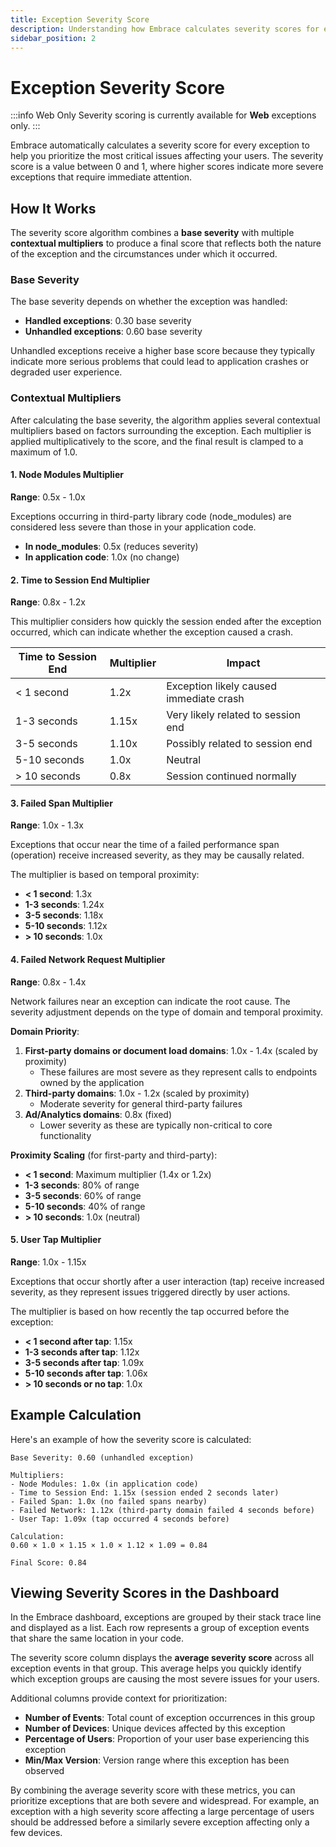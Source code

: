 ```yaml
---
title: Exception Severity Score
description: Understanding how Embrace calculates severity scores for exceptions
sidebar_position: 2
---
```


# Exception Severity Score

:::info Web Only
Severity scoring is currently available for **Web** exceptions only.
:::

Embrace automatically calculates a severity score for every exception to help you prioritize the most critical issues
affecting your users. The severity score is a value between 0 and 1, where higher scores indicate more severe exceptions
that require immediate attention.

## How It Works

The severity score algorithm combines a **base severity** with multiple **contextual multipliers** to produce a final
score that reflects both the nature of the exception and the circumstances under which it occurred.

### Base Severity

The base severity depends on whether the exception was handled:

- **Handled exceptions**: 0.30 base severity
- **Unhandled exceptions**: 0.60 base severity

Unhandled exceptions receive a higher base score because they typically indicate more serious problems that could lead
to application crashes or degraded user experience.

### Contextual Multipliers

After calculating the base severity, the algorithm applies several contextual multipliers based on factors surrounding
the exception. Each multiplier is applied multiplicatively to the score, and the final result is clamped to a maximum of
1.0.

#### 1. Node Modules Multiplier

**Range**: 0.5x - 1.0x

Exceptions occurring in third-party library code (node_modules) are considered less severe than those in your
application code.

- **In node_modules**: 0.5x (reduces severity)
- **In application code**: 1.0x (no change)

#### 2. Time to Session End Multiplier

**Range**: 0.8x - 1.2x

This multiplier considers how quickly the session ended after the exception occurred, which can indicate whether the
exception caused a crash.

| Time to Session End | Multiplier | Impact                                  |
|---------------------|------------|-----------------------------------------|
| < 1 second          | 1.2x       | Exception likely caused immediate crash |
| 1-3 seconds         | 1.15x      | Very likely related to session end      |
| 3-5 seconds         | 1.10x      | Possibly related to session end         |
| 5-10 seconds        | 1.0x       | Neutral                                 |
| > 10 seconds        | 0.8x       | Session continued normally              |

#### 3. Failed Span Multiplier

**Range**: 1.0x - 1.3x

Exceptions that occur near the time of a failed performance span (operation) receive increased severity, as they may be
causally related.

The multiplier is based on temporal proximity:

- **< 1 second**: 1.3x
- **1-3 seconds**: 1.24x
- **3-5 seconds**: 1.18x
- **5-10 seconds**: 1.12x
- **> 10 seconds**: 1.0x

#### 4. Failed Network Request Multiplier

**Range**: 0.8x - 1.4x

Network failures near an exception can indicate the root cause. The severity adjustment depends on the type of domain
and temporal proximity.

**Domain Priority**:

1. **First-party domains or document load domains**: 1.0x - 1.4x (scaled by proximity)
   - These failures are most severe as they represent calls to endpoints owned by the application
2. **Third-party domains**: 1.0x - 1.2x (scaled by proximity)
   - Moderate severity for general third-party failures
3. **Ad/Analytics domains**: 0.8x (fixed)
   - Lower severity as these are typically non-critical to core functionality

**Proximity Scaling** (for first-party and third-party):

- **< 1 second**: Maximum multiplier (1.4x or 1.2x)
- **1-3 seconds**: 80% of range
- **3-5 seconds**: 60% of range
- **5-10 seconds**: 40% of range
- **> 10 seconds**: 1.0x (neutral)

#### 5. User Tap Multiplier

**Range**: 1.0x - 1.15x

Exceptions that occur shortly after a user interaction (tap) receive increased severity, as they represent issues
triggered directly by user actions.

The multiplier is based on how recently the tap occurred before the exception:

- **< 1 second after tap**: 1.15x
- **1-3 seconds after tap**: 1.12x
- **3-5 seconds after tap**: 1.09x
- **5-10 seconds after tap**: 1.06x
- **> 10 seconds or no tap**: 1.0x

## Example Calculation

Here's an example of how the severity score is calculated:

```text
Base Severity: 0.60 (unhandled exception)

Multipliers:
- Node Modules: 1.0x (in application code)
- Time to Session End: 1.15x (session ended 2 seconds later)
- Failed Span: 1.0x (no failed spans nearby)
- Failed Network: 1.12x (third-party domain failed 4 seconds before)
- User Tap: 1.09x (tap occurred 4 seconds before)

Calculation:
0.60 × 1.0 × 1.15 × 1.0 × 1.12 × 1.09 = 0.84

Final Score: 0.84
```

## Viewing Severity Scores in the Dashboard

In the Embrace dashboard, exceptions are grouped by their stack trace line and displayed as a list. Each row represents
a group of exception events that share the same location in your code.

The severity score column displays the **average severity score** across all exception events in that group. This
average helps you quickly identify which exception groups are causing the most severe issues for your users.

Additional columns provide context for prioritization:

- **Number of Events**: Total count of exception occurrences in this group
- **Number of Devices**: Unique devices affected by this exception
- **Percentage of Users**: Proportion of your user base experiencing this exception
- **Min/Max Version**: Version range where this exception has been observed

By combining the average severity score with these metrics, you can prioritize exceptions that are both severe and
widespread. For example, an exception with a high severity score affecting a large percentage of users should be
addressed before a similarly severe exception affecting only a few devices.
